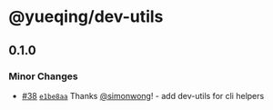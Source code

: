 # @yueqing/dev-utils

## 0.1.0

### Minor Changes

- [#38](https://github.com/simonwong/yueqing/pull/38) [`e1be8aa`](https://github.com/simonwong/yueqing/commit/e1be8aafb5aca35a0a1cdf4ac7d128ffe4b578be) Thanks [@simonwong](https://github.com/simonwong)! - add dev-utils for cli helpers
